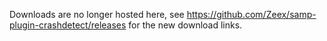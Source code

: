 Downloads are no longer hosted here, see https://github.com/Zeex/samp-plugin-crashdetect/releases for the new download links.
